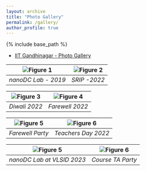 ```yaml
---
layout: archive
title: "Photo Gallery"
permalink: /gallery/
author_profile: true
---
```


{% include base_path %}

* <a href="https://drive.google.com/open?id=1-DpZNvF9xFlgRtnOPkd2Qgay3kONUXQj" target="_blank">IIT Gandhinagar - Photo Gallery</a>

<style>
    .responsive-image {
        max-width: 100%;
        height: auto;
    }
</style>

| <img src="{{ base_path }}/images/img13.jpg" alt="Figure 1" class="responsive-image"> | <img src="{{ base_path }}/images/img16.jpg" alt="Figure 2" class="responsive-image"> |
|:---:|:---:|
| *nanoDC Lab - 2019* | *SRIP -2022* |

| <img src="{{ base_path }}/images/img15.jpg" alt="Figure 3" class="responsive-image"> | <img src="{{ base_path }}/images/img14.jpg" alt="Figure 4" class="responsive-image"> |
|:---:|:---:|
| *Diwali 2022* | *Farewell 2022* |

| <img src="{{ base_path }}/images/img27.jpg" alt="Figure 5" class="responsive-image"> | <img src="{{ base_path }}/images/img28.jpg" alt="Figure 6" class="responsive-image"> |
|:---:|:---:|
| *Farewell Party* | *Teachers Day 2022* |

| <img src="{{ base_path }}/images/img29.jpg" alt="Figure 5" class="responsive-image"> | <img src="{{ base_path }}/images/img30.jpg" alt="Figure 6" class="responsive-image"> |
|:---:|:---:|
| *nanoDC Lab at VLSID 2023* | *Course TA Party* |


